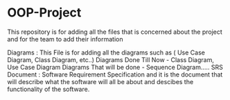 # OOP-Project
This repository is for adding all the files that is concerned about the project and for the team to add their information 


Diagrams :
    This File is for adding all the diagrams such as ( Use Case Diagram, Class Diagram, etc..)
    Diagrams Done Till Now - Class Diagram, Use Case Diagram
    Diagrams That will be done - Sequence Diagram.....
SRS Document :
    Software Requirement Specification and it is the document that will describe what the software will all be about and descibes the functionality of the software. 
